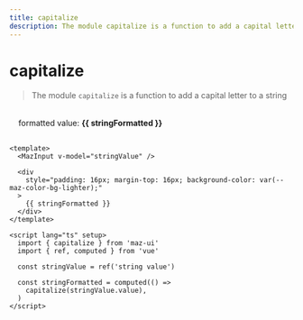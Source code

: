 ```yaml
---
title: capitalize
description: The module capitalize is a function to add a capital letter to a string
---
```


# capitalize

> The module `capitalize` is a function to add a capital letter to a string

<MazInput v-model="stringValue" />

<div
  style="padding: 16px; margin-top: 16px; background-color: var(--maz-color-bg-lighter);"
  class="flex flex-center rounded gap-05"
>
  formatted value: <strong>{{ stringFormatted }}</strong>
</div>

<script lang="ts" setup>
  import { capitalize } from 'maz-ui'
  import { ref, computed } from 'vue'

  const stringValue = ref('string value')

  const stringFormatted = computed(() =>
    capitalize(stringValue.value),
  )
</script>

```vue
<template>
  <MazInput v-model="stringValue" />

  <div
    style="padding: 16px; margin-top: 16px; background-color: var(--maz-color-bg-lighter);"
  >
    {{ stringFormatted }}
  </div>
</template>

<script lang="ts" setup>
  import { capitalize } from 'maz-ui'
  import { ref, computed } from 'vue'

  const stringValue = ref('string value')

  const stringFormatted = computed(() =>
    capitalize(stringValue.value),
  )
</script>
```
